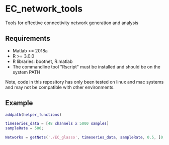# EC_network_tools
Tools for effective connectivity network generation and analysis

## Requirements
- Matlab >= 2018a
- R >= 3.0.0
- R libraries: bootnet, R.matlab
- The commandline tool "Rscript" must be installed and should be on the system PATH

Note, code in this repository has only been tested on linux and mac systems and may not be compatible with other environments. 

## Example

```matlab 
addpath(helper_functions)

timeseries_data = [48 channels x 5000 samples]
sampleRate = 500;

Networks = getNets('./EC_glasso', timeseries_data, sampleRate, 0.5, [0, 0.1, .5])
```
